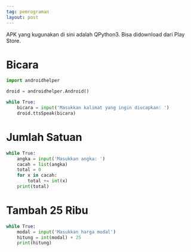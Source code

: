 ```yaml
---
tag: pemrograman
layout: post
---
```


APK yang kugunakan di sini adalah QPython3. Bisa didownload dari Play Store.

# Bicara

```python
import androidhelper

droid = androidhelper.Android()

while True:
	bicara = input('Masukkan kalimat yang ingin diucapkan: ')
	droid.ttsSpeak(bicara)
```

# Jumlah Satuan

```python
while True:
	angka = input('Masukkan angka: ')
	cacah = list(angka)
	total = 0
	for x in cacah:
		total += int(x)
	print(total)
```

# Tambah 25 Ribu

```python
while True:
	modal = input('Masukkan harga modal')
	hitung = int(modal) + 25
	print(hitung)
```
